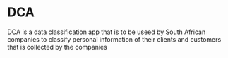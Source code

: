 # DCA
DCA is a data classification app that is to be useed by South African companies to classify personal information of their clients and customers that is collected by the companies
